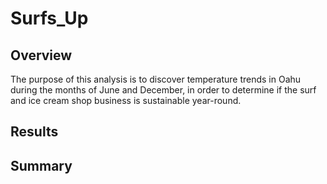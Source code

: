 # Surfs_Up

## Overview 
The purpose of this analysis is to discover temperature trends in Oahu during the months of June and December, in order to determine if the surf and ice cream shop business is sustainable year-round.

## Results


## Summary